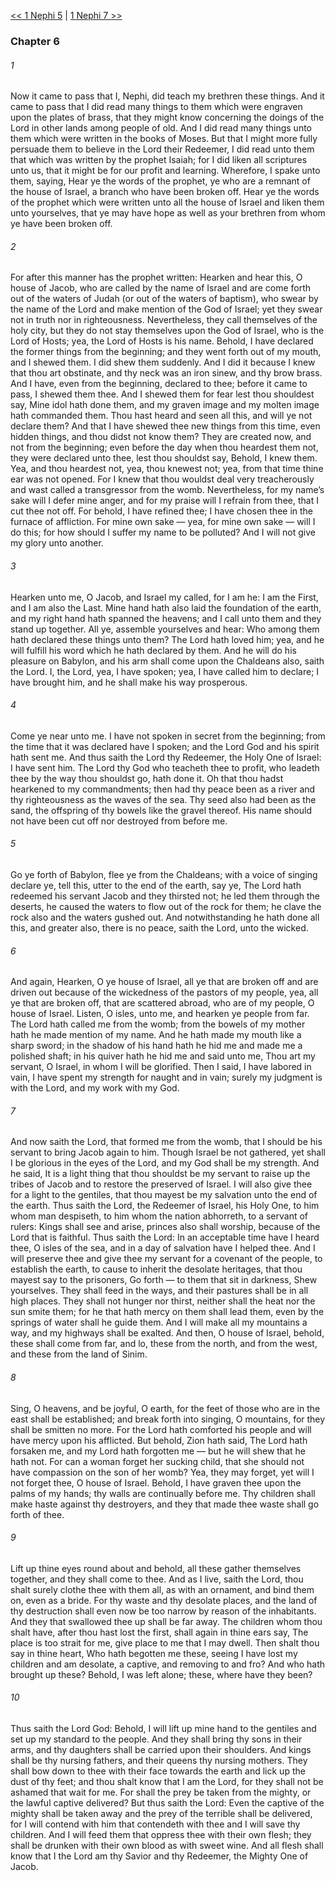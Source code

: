 [<< 1 Nephi 5](1%20Nephi%205.md)  |  [1 Nephi 7 >>](1%20Nephi%207.md)

### Chapter 6
###### 1
Now it came to pass that I, Nephi, did teach my brethren these things. And it came to pass that I did read many things to them which were engraven upon the plates of brass, that they might know concerning the doings of the Lord in other lands among people of old. And I did read many things unto them which were written in the books of Moses. But that I might more fully persuade them to believe in the Lord their Redeemer, I did read unto them that which was written by the prophet Isaiah; for I did liken all scriptures unto us, that it might be for our profit and learning. Wherefore, I spake unto them, saying, Hear ye the words of the prophet, ye who are a remnant of the house of Israel, a branch who have been broken off. Hear ye the words of the prophet which were written unto all the house of Israel and liken them unto yourselves, that ye may have hope as well as your brethren from whom ye have been broken off.

###### 2
For after this manner has the prophet written: Hearken and hear this, O house of Jacob, who are called by the name of Israel and are come forth out of the waters of Judah (or out of the waters of baptism), who swear by the name of the Lord and make mention of the God of Israel; yet they swear not in truth nor in righteousness. Nevertheless, they call themselves of the holy city, but they do not stay themselves upon the God of Israel, who is the Lord of Hosts; yea, the Lord of Hosts is his name. Behold, I have declared the former things from the beginning; and they went forth out of my mouth, and I shewed them. I did shew them suddenly. And I did it because I knew that thou art obstinate, and thy neck was an iron sinew, and thy brow brass. And I have, even from the beginning, declared to thee; before it came to pass, I shewed them thee. And I shewed them for fear lest thou shouldest say, Mine idol hath done them, and my graven image and my molten image hath commanded them. Thou hast heard and seen all this, and will ye not declare them? And that I have shewed thee new things from this time, even hidden things, and thou didst not know them? They are created now, and not from the beginning; even before the day when thou heardest them not, they were declared unto thee, lest thou shouldst say, Behold, I knew them. Yea, and thou heardest not, yea, thou knewest not; yea, from that time thine ear was not opened. For I knew that thou wouldst deal very treacherously and wast called a transgressor from the womb. Nevertheless, for my name’s sake will I defer mine anger, and for my praise will I refrain from thee, that I cut thee not off. For behold, I have refined thee; I have chosen thee in the furnace of affliction. For mine own sake — yea, for mine own sake — will I do this; for how should I suffer my name to be polluted? And I will not give my glory unto another.

###### 3
Hearken unto me, O Jacob, and Israel my called, for I am he: I am the First, and I am also the Last. Mine hand hath also laid the foundation of the earth, and my right hand hath spanned the heavens; and I call unto them and they stand up together. All ye, assemble yourselves and hear: Who among them hath declared these things unto them? The Lord hath loved him; yea, and he will fulfill his word which he hath declared by them. And he will do his pleasure on Babylon, and his arm shall come upon the Chaldeans also, saith the Lord. I, the Lord, yea, I have spoken; yea, I have called him to declare; I have brought him, and he shall make his way prosperous.

###### 4
Come ye near unto me. I have not spoken in secret from the beginning; from the time that it was declared have I spoken; and the Lord God and his spirit hath sent me. And thus saith the Lord thy Redeemer, the Holy One of Israel: I have sent him. The Lord thy God who teacheth thee to profit, who leadeth thee by the way thou shouldst go, hath done it. Oh that thou hadst hearkened to my commandments; then had thy peace been as a river and thy righteousness as the waves of the sea. Thy seed also had been as the sand, the offspring of thy bowels like the gravel thereof. His name should not have been cut off nor destroyed from before me.

###### 5
Go ye forth of Babylon, flee ye from the Chaldeans; with a voice of singing declare ye, tell this, utter to the end of the earth, say ye, The Lord hath redeemed his servant Jacob and they thirsted not; he led them through the deserts, he caused the waters to flow out of the rock for them; he clave the rock also and the waters gushed out. And notwithstanding he hath done all this, and greater also, there is no peace, saith the Lord, unto the wicked.

###### 6
And again, Hearken, O ye house of Israel, all ye that are broken off and are driven out because of the wickedness of the pastors of my people, yea, all ye that are broken off, that are scattered abroad, who are of my people, O house of Israel. Listen, O isles, unto me, and hearken ye people from far. The Lord hath called me from the womb; from the bowels of my mother hath he made mention of my name. And he hath made my mouth like a sharp sword; in the shadow of his hand hath he hid me and made me a polished shaft; in his quiver hath he hid me and said unto me, Thou art my servant, O Israel, in whom I will be glorified. Then I said, I have labored in vain, I have spent my strength for naught and in vain; surely my judgment is with the Lord, and my work with my God.

###### 7
And now saith the Lord, that formed me from the womb, that I should be his servant to bring Jacob again to him. Though Israel be not gathered, yet shall I be glorious in the eyes of the Lord, and my God shall be my strength. And he said, It is a light thing that thou shouldst be my servant to raise up the tribes of Jacob and to restore the preserved of Israel. I will also give thee for a light to the gentiles, that thou mayest be my salvation unto the end of the earth. Thus saith the Lord, the Redeemer of Israel, his Holy One, to him whom man despiseth, to him whom the nation abhorreth, to a servant of rulers: Kings shall see and arise, princes also shall worship, because of the Lord that is faithful. Thus saith the Lord: In an acceptable time have I heard thee, O isles of the sea, and in a day of salvation have I helped thee. And I will preserve thee and give thee my servant for a covenant of the people, to establish the earth, to cause to inherit the desolate heritages, that thou mayest say to the prisoners, Go forth — to them that sit in darkness, Shew yourselves. They shall feed in the ways, and their pastures shall be in all high places. They shall not hunger nor thirst, neither shall the heat nor the sun smite them; for he that hath mercy on them shall lead them, even by the springs of water shall he guide them. And I will make all my mountains a way, and my highways shall be exalted. And then, O house of Israel, behold, these shall come from far, and lo, these from the north, and from the west, and these from the land of Sinim.

###### 8
Sing, O heavens, and be joyful, O earth, for the feet of those who are in the east shall be established; and break forth into singing, O mountains, for they shall be smitten no more. For the Lord hath comforted his people and will have mercy upon his afflicted. But behold, Zion hath said, The Lord hath forsaken me, and my Lord hath forgotten me — but he will shew that he hath not. For can a woman forget her sucking child, that she should not have compassion on the son of her womb? Yea, they may forget, yet will I not forget thee, O house of Israel. Behold, I have graven thee upon the palms of my hands; thy walls are continually before me. Thy children shall make haste against thy destroyers, and they that made thee waste shall go forth of thee.

###### 9
Lift up thine eyes round about and behold, all these gather themselves together, and they shall come to thee. And as I live, saith the Lord, thou shalt surely clothe thee with them all, as with an ornament, and bind them on, even as a bride. For thy waste and thy desolate places, and the land of thy destruction shall even now be too narrow by reason of the inhabitants. And they that swallowed thee up shall be far away. The children whom thou shalt have, after thou hast lost the first, shall again in thine ears say, The place is too strait for me, give place to me that I may dwell. Then shalt thou say in thine heart, Who hath begotten me these, seeing I have lost my children and am desolate, a captive, and removing to and fro? And who hath brought up these? Behold, I was left alone; these, where have they been?

###### 10
Thus saith the Lord God: Behold, I will lift up mine hand to the gentiles and set up my standard to the people. And they shall bring thy sons in their arms, and thy daughters shall be carried upon their shoulders. And kings shall be thy nursing fathers, and their queens thy nursing mothers. They shall bow down to thee with their face towards the earth and lick up the dust of thy feet; and thou shalt know that I am the Lord, for they shall not be ashamed that wait for me. For shall the prey be taken from the mighty, or the lawful captive delivered? But thus saith the Lord: Even the captive of the mighty shall be taken away and the prey of the terrible shall be delivered, for I will contend with him that contendeth with thee and I will save thy children. And I will feed them that oppress thee with their own flesh; they shall be drunken with their own blood as with sweet wine. And all flesh shall know that I the Lord am thy Savior and thy Redeemer, the Mighty One of Jacob.